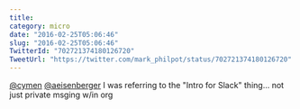 ```yaml
---
title: 
category: micro
date: "2016-02-25T05:06:46"
slug: "2016-02-25T05:06:46"
TwitterId: "702721374180126720"
TweetUrl: "https://twitter.com/mark_philpot/status/702721374180126720"
---
```


[@cymen](https://twitter.com/cymen)
[@aeisenberger](https://twitter.com/aeisenberger) I was referring to the "Intro
for Slack" thing... not just private msging w/in org
